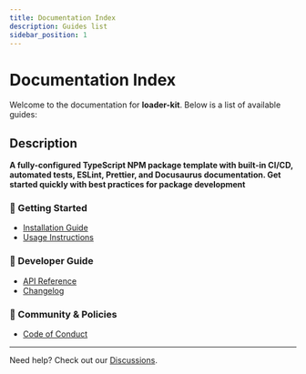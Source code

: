 ```yaml
---
title: Documentation Index
description: Guides list
sidebar_position: 1
---
```


# Documentation Index

Welcome to the documentation for **loader-kit**. Below is a list of available
guides:

## Description

**A fully-configured TypeScript NPM package template with built-in CI/CD, automated
tests, ESLint, Prettier, and Docusaurus documentation. Get started quickly with best
practices for package development**

### 📌 Getting Started

- [Installation Guide](./INSTALLATION.md)
- [Usage Instructions](./USAGE.md)
<!-- - [Configuration](..guides/CONFIGURATION.md) -->

### 🔧 Developer Guide

<!-- - [Contributing](./CONTRIBUTING.md) -->

- [API Reference](./API_REFERENCE.md)
- [Changelog](./CHANGELOG.md)

### 📜 Community & Policies

- [Code of Conduct](./CODE_OF_CONDUCT.md)

---

Need help? Check out our
[Discussions](https://github.com/The-Node-Forge/{{REPO_NAME}}/discussions).
